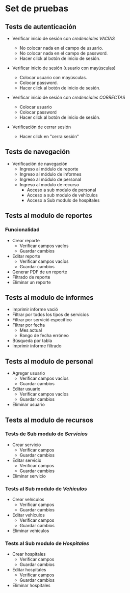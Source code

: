 # Set de pruebas

## Tests de autenticación
- Verificar inicio de sesión con *credenciales VACÍAS*
    - No colocar nada en el campo de usuario.
    - No colocar nada en el campo de password.
    - Hacer click al botón de inicio de sesión.

- Verificar inicio de sesión (usuario con mayúsculas)
    - Colocar usuario con mayúsculas.
    - Colocar password.
    - Hacer click al botón de inicio de sesión.

- Verificar inicio de sesión con *credenciales CORRECTAS*
    - Colocar usuario
    - Colocar password
    - Hacer click al botón de inicio de sesión.

- Verificación de cerrar sesión
    - Hacer click en "cerra sesión"

## Tests de navegación
- Verificación de navegación
    - Ingreso al módulo de reporte
    - Ingreso al módulo de informes
    - Ingreso al módulo de personal
    - Ingreso al modulo de recurso
        - Acceso a sub modulo de personal
        - Acceso a sub modulo de vehículos
        - Acceso a Sub modulo de hospitales

## Tests al modulo de reportes

### Funcionalidad
- Crear reporte
    - Verificar campos vacíos
    - Guardar cambios
- Editar reporte
    - Verificar campos vacíos
    - Guardar cambios
- Generar PDF de un reporte
- Filtrado de reporte
- Eliminar un reporte


## Tests al modulo de informes
- Imprimir informe vació
- Filtrar por todos los tipos de servicios
- Filtrar por servició especifico
- Filtrar por fecha
    - Mes actual 
    - Rango de fecha erróneo
- Búsqueda por tabla
- Imprimir informe filtrado

## Tests al modulo de personal
- Agregar usuario
    - Verificar campos vacíos
    - Guardar cambios
- Editar usuario
    - Verificar campos vacíos
    - Guardar cambios
- Eliminar usuario

## Tests al modulo de recursos

### Tests de Sub modulo de *Servicios*
- Crear servicio
    - Verificar campos
    - Guardar cambios
- Editar servicio
    - Verificar campos
    - Guardar cambios
- Eliminar servicio 

### Tests al Sub modulo de *Vehículos*
- Crear vehículos
    - Verificar campos
    - Guardar cambios
- Editar vehículos
    - Verificar campos
    - Guardar cambios
- Eliminar vehículos 

### Tests al Sub modulo de *Hospitales*
- Crear hospitales
    - Verificar campos
    - Guardar cambios
- Editar hospitales
    - Verificar campos
    - Guardar cambios
- Eliminar hospitales 
